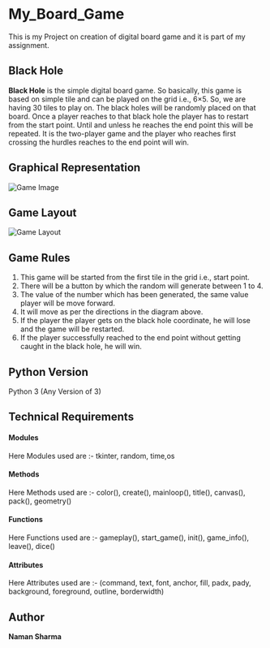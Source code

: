 # My_Board_Game
This is my Project on creation of digital board game and it is part of my assignment.

## Black Hole
**Black Hole** is the simple digital board game. So basically, this game is based on simple tile and can be played on the grid i.e., 6×5. So, we are having 30 tiles to play on. The black holes will be randomly placed on that board. Once a player reaches to that black hole the player has to restart from the start point. Until and unless he reaches the end point this will be repeated. It is the two-player game and the player who reaches first crossing the hurdles reaches to the end point will win.
 

## Graphical Representation
![Game Image](https://user-images.githubusercontent.com/56120106/91594872-386d6300-e980-11ea-8dc5-b1ce5858dfaa.png)

## Game Layout
![Game Layout](https://user-images.githubusercontent.com/56120106/92147265-7ebb3a00-ee38-11ea-8e27-94cddfa4227b.png)

## Game Rules
1.	This game will be started from the first tile in the grid i.e., start point.
2.	There will be a button by which the random will generate between 1 to 4.
3.	The value of the number which has been generated, the same value player will be move forward.
4.	It will move as per the directions in the diagram above.
5.	If the player the player gets on the black hole coordinate, he will lose and the game will be restarted.
6.	If the player successfully reached to the end point without getting caught in the black hole, he will win.

## Python Version
Python 3 (Any Version of 3)


## Technical Requirements

#### Modules
Here Modules used are :- tkinter, random, time,os

#### Methods
Here Methods used are :- color(), create(), mainloop(), title(), canvas(), pack(), geometry()

#### Functions 
Here Functions used are :- gameplay(), start_game(), init(), game_info(), leave(), dice()

#### Attributes
Here Attributes used are :- (command, text, font, anchor, fill, padx, pady, background, foreground, outline, borderwidth) 



## Author 
**Naman Sharma**
